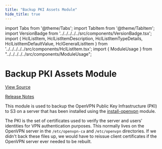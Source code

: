 ```yaml
---
title: "Backup PKI Assets Module"
hide_title: true
---
```


import Tabs from '@theme/Tabs';
import TabItem from '@theme/TabItem';
import VersionBadge from '../../../../../src/components/VersionBadge.tsx';
import { HclListItem, HclListItemDescription, HclListItemTypeDetails, HclListItemDefaultValue, HclGeneralListItem } from '../../../../../src/components/HclListItem.tsx';
import { ModuleUsage } from "../../../../../src/components/ModuleUsage";

<VersionBadge repoTitle="Open VPN Package Infrastructure Package" version="0.26.3" lastModifiedVersion="0.26.2"/>

# Backup PKI Assets Module

<a href="https://github.com/gruntwork-io/terraform-aws-openvpn/tree/update-codeowners/modules/backup-openvpn-pki" className="link-button" title="View the source code for this module in GitHub.">View Source</a>

<a href="https://github.com/gruntwork-io/terraform-aws-openvpn/releases/tag/v0.26.2" className="link-button" title="Release notes for only versions which impacted this module.">Release Notes</a>

This module is used to backup the OpenVPN Public Key Infrastructure (PKI) to S3 on a server that has been installed using
the [install-openvpn](https://github.com/gruntwork-io/terraform-aws-openvpn/tree/v0.26.3/modules/install-openvpn) module.

The PKI is the set of certificates used to verify the server and users' identities for VPN authentication purposes. This
normally lives on the OpenVPN server in the `/etc/openvpn-ca` and `/etc/openvpn` directories. If we didn't back these files
up, we would have to reissue client certificates if the OpenVPN server ever needed to be rebuilt.


<!-- ##DOCS-SOURCER-START
{
  "originalSources": [
    "https://github.com/gruntwork-io/terraform-aws-openvpn/tree/v0.26.3/modules/backup-openvpn-pki/readme.md",
    "https://github.com/gruntwork-io/terraform-aws-openvpn/tree/v0.26.3/modules/backup-openvpn-pki/variables.tf",
    "https://github.com/gruntwork-io/terraform-aws-openvpn/tree/v0.26.3/modules/backup-openvpn-pki/outputs.tf"
  ],
  "sourcePlugin": "module-catalog-api",
  "hash": "cedc040de910564431a00fea571e499e"
}
##DOCS-SOURCER-END -->
